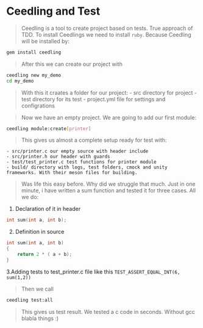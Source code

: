 # Ceedling and Test
> Ceedling is a tool to create project based on tests. True approach of TDD. To install Ceedlings we need to install `ruby`. Because Ceedling will be installed by:

```sh
gem install ceedling
```

> After this we can create our project with

```sh
ceedling new my_demo
cd my_demo
```

> With this it craates a folder for our project:
    - src directory for project
    - test directory for its test
    - project.yml file for settings and configrations

> Now we have an empty project. We are going to add our first module:

```sh
ceedling module:create[printer]
```

> This gives us almost a complete setup ready for test with:

    - src/printer.c our empty source with header include
    - src/printer.h our header with guards
    - test/test_printer.c test functions for printer module
    - build/ directory with logs, test folders, cmock and unity frameworks. With their meson files for building.

> Was life this easy before. Why did we struggle that much. Just in one minute, i have written a sum function and tested it for three cases. All we do:
1. Declaration of it in header
```c
int sum(int a, int b);
```

2. Definition in source
```c
int sum(int a, int b)
{
    return 2 * ( a + b);
}
```

3.Adding tests to test_printer.c file like this `TEST_ASSERT_EQUAL_INT(6, sum(1,2))`

> Then we call
```sh
ceedling test:all
```

> This gives us test result. We tested a c code in seconds. Without gcc blabla things :)